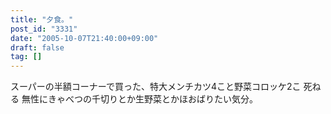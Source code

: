 ```yaml
---
title: "夕食。"
post_id: "3331"
date: "2005-10-07T21:40:00+09:00"
draft: false
tag: []
---
```



スーパーの半額コーナーで買った、特大メンチカツ4こと野菜コロッケ2こ 死ねる 無性にきゃべつの千切りとか生野菜とかほおばりたい気分。
